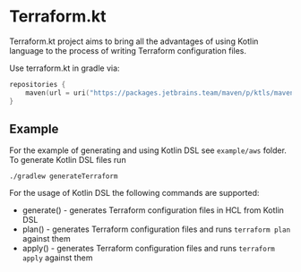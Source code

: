 # Terraform.kt

Terraform.kt project aims to bring all the advantages of using Kotlin language to the process of writing Terraform configuration files.

Use terraform.kt in gradle via:
```kotlin
repositories {
    maven(url = uri("https://packages.jetbrains.team/maven/p/ktls/maven"))
}
```

## Example
For the example of generating and using Kotlin DSL see `example/aws` folder. 
To generate Kotlin DSL files run

`./gradlew generateTerraform`

For the usage of Kotlin DSL the following commands are supported:
- generate() - generates Terraform configuration files in HCL from Kotlin DSL
- plan() - generates Terraform configuration files and runs `terraform plan` against them
- apply() - generates Terraform configuration files and runs `terraform apply` against them
